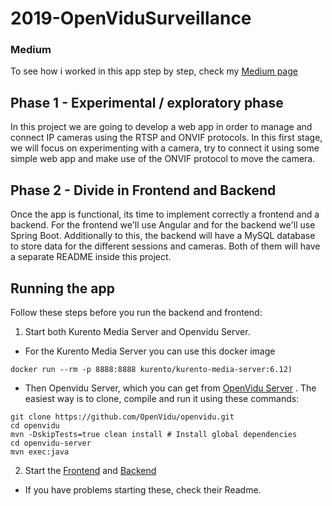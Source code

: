 # 2019-OpenViduSurveillance
### Medium
To see how i worked in this app step by step, check my [Medium page ](https://medium.com/@igort142)
## Phase 1 - Experimental / exploratory phase

In this project we are going to develop a web app in order to manage and connect IP cameras using the RTSP and ONVIF protocols.
In this first stage, we will focus on experimenting with a camera, try to connect it using some simple web app and make use of the ONVIF protocol to move the camera.

## Phase 2 - Divide in Frontend and Backend

Once the app is functional, its time to implement correctly a frontend and a backend. For the frontend we'll use Angular and for the backend we'll use Spring Boot. Additionally to this, the backend will have a MySQL database to store data for the different sessions and cameras.
Both of them will have a separate README inside this project.


## Running the app
Follow these steps before you run the backend and frontend: 
1) Start both Kurento Media Server and Openvidu Server.
- For the Kurento Media Server you can use this docker image 
```
docker run --rm -p 8888:8888 kurento/kurento-media-server:6.12)
```
- Then Openvidu Server, which you can get from [OpenVidu Server](https://github.com/OpenVidu/openvidu/tree/master/openvidu-server)
. The easiest way is to clone, compile and run it using these commands:
```
git clone https://github.com/OpenVidu/openvidu.git
cd openvidu
mvn -DskipTests=true clean install # Install global dependencies
cd openvidu-server
mvn exec:java
```
2) Start the [Frontend](https://github.com/codeurjc-students/2019-OpenViduSurveillance/tree/master/openvidu-surveillance-angular) and [Backend](https://github.com/codeurjc-students/2019-OpenViduSurveillance/tree/master/OpenViduBackend)
- If you have problems starting these, check their Readme.
